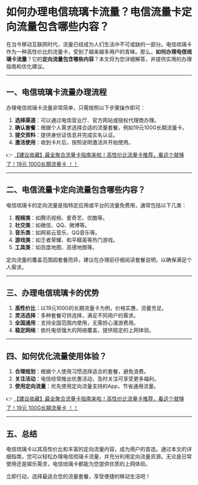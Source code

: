 # 如何办理电信琉璃卡流量？电信流量卡定向流量包含哪些内容？

在当今移动互联网时代，流量已经成为人们生活中不可或缺的一部分。电信琉璃卡作为一种高性价比的流量卡，受到了越来越多用户的青睐。那么，**如何办理电信琉璃卡流量**？它的**定向流量包含哪些内容**？本文将为您详细解答，并提供实用的办理指南和优化建议。

---

## 一、电信琉璃卡流量办理流程

办理电信琉璃卡流量非常简单，只需按照以下步骤操作即可：

1. **选择渠道**：可以通过电信营业厅、官方网站或授权代理商办理。
2. **确认套餐**：根据个人需求选择合适的流量套餐，例如19元100G长期流量卡。
3. **提交资料**：提供身份证信息并完成实名认证。
4. **激活使用**：收到卡片后，按照说明激活并开始使用。

👉 [【建议收藏】最全聚合流量卡指南来啦！高性价比流量卡推荐，看这个就够了！19元 100G长期流量卡 ！！](https://bit.ly/Liuliangka)

---

## 二、电信流量卡定向流量包含哪些内容？

电信琉璃卡的定向流量是指特定应用或平台的流量免费用，通常包括以下几类：

1. **视频类**：如腾讯视频、爱奇艺、优酷等。
2. **社交类**：如微信、QQ、微博等。
3. **音乐类**：如网易云音乐、QQ音乐等。
4. **游戏类**：如王者荣耀、和平精英等热门游戏。
5. **工具类**：如百度地图、高德地图等。

定向流量的覆盖范围因套餐而异，建议在办理前仔细阅读套餐说明，以确保满足个人需求。

---

## 三、办理电信琉璃卡的优势

1. **高性价比**：以19元100G的长期流量卡为例，价格实惠，流量充足。
2. **灵活选择**：多种套餐可供选择，满足不同用户的需求。
3. **全国通用**：支持全国范围内使用，无需担心漫游费用。
4. **稳定网络**：依托电信强大的网络覆盖，提供稳定的上网体验。

---

## 四、如何优化流量使用体验？

1. **合理规划**：根据个人使用习惯选择适合的套餐，避免浪费。
2. **关注活动**：电信经常推出优惠活动，及时关注可享受更多福利。
3. **使用定向流量**：优先使用定向流量支持的App，节省通用流量。

👉 [【建议收藏】最全聚合流量卡指南来啦！高性价比流量卡推荐，看这个就够了！19元 100G长期流量卡 ！！](https://bit.ly/Liuliangka)

---

## 五、总结

电信琉璃卡以其高性价比和丰富的定向流量内容，成为用户的首选。通过本文的详细指南，您可以轻松办理电信琉璃卡流量，并充分利用定向流量资源。无论是日常使用还是娱乐需求，电信琉璃卡都能为您提供优质的上网体验。

立即行动，选择最适合您的流量套餐，享受便捷的移动生活吧！